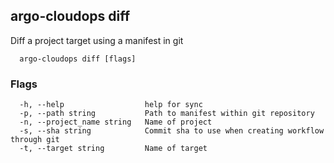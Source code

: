 ## argo-cloudops diff
Diff a project target using a manifest in git

```
  argo-cloudops diff [flags]
```

### Flags

```
  -h, --help                  help for sync
  -p, --path string           Path to manifest within git repository
  -n, --project_name string   Name of project
  -s, --sha string            Commit sha to use when creating workflow through git
  -t, --target string         Name of target
```